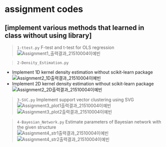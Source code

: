 # assignment codes

## [implement various methods that learned in class without using library]

> ```1-ttest.py```
F-test and t-test for OLS regression
  ![Assignment1_출력결과_21510004이예빈](https://user-images.githubusercontent.com/46666833/149905524-9a89e72e-6e22-4782-9000-a85e1f86958d.PNG)

> ```2-Density_Estimation.py```
- Implement 1D kernel density estimation without scikit-learn package
  ![Assignment2_1D출력결과_21510004이예빈](https://user-images.githubusercontent.com/46666833/149905553-a1e02ef4-755a-427a-beb3-5b1f2e85f7bc.png)
- Implement 2D kernel density estimation without scikit-learn package
  ![Assignment2_2D출력결과_21510004이예빈](https://user-images.githubusercontent.com/46666833/149905585-41a06bd4-9f75-4672-b07b-851585872007.png)

> ```3-SVC.py```
Implement support vector clustering using SVG  
    ![Assignment3_plot1출력결과_21510004이예빈](https://user-images.githubusercontent.com/46666833/149905614-cc22b2c7-7f16-48b1-bc11-9d7886fe9d08.png)  
    ![Assignment3_plot2출력결과_21510004이예빈](https://user-images.githubusercontent.com/46666833/149905644-65c6edb3-1a89-4e47-b371-5b471bf460b6.png)

> ```4-Bayesian_Network.py```
Estimate parameters of Bayesian network with the given structure  
    ![Assignment4_str1출력결과_21510004이예빈](https://user-images.githubusercontent.com/46666833/149905796-1dfd4fe8-c4dc-4ed4-b16a-9b0616247306.png)  
    ![Assignment4_str2출력결과_21510004이예빈](https://user-images.githubusercontent.com/46666833/149905808-2dc9f2c7-15a9-4cbe-9843-b542c83ab4c7.png)



